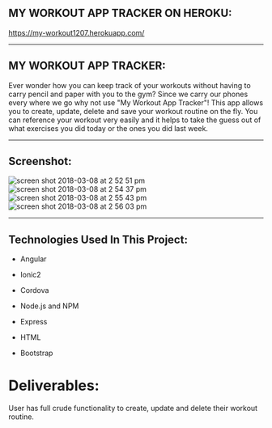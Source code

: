  ## MY WORKOUT APP TRACKER ON HEROKU:
 
 https://my-workout1207.herokuapp.com/
 
 ___
 
 ## MY WORKOUT APP TRACKER:
  
 Ever wonder how you can keep track of your workouts without having to carry pencil and paper with you to the gym? Since we carry our phones every where we go why not use "My Workout App Tracker"! This app allows you to create, update, delete and save your workout routine on the fly. You can reference your workout very easily and it helps to take the guess out of what exercises you did today or the ones you did last week.
 
 ___
 
 ## Screenshot:
 ![screen shot 2018-03-08 at 2 52 51 pm](https://user-images.githubusercontent.com/26726476/37175043-491f982a-22e6-11e8-8464-aae1c4bc3024.png)
![screen shot 2018-03-08 at 2 54 37 pm](https://user-images.githubusercontent.com/26726476/37175045-4bcdbfca-22e6-11e8-9c4d-20201ad9d062.png)
![screen shot 2018-03-08 at 2 55 43 pm](https://user-images.githubusercontent.com/26726476/37175046-4e5a6dec-22e6-11e8-83e5-c215c8eb96b8.png) ![screen shot 2018-03-08 at 2 56 03 pm](https://user-images.githubusercontent.com/26726476/37175050-52fb8e62-22e6-11e8-9715-13883dd48d8f.png)

 ___
 
 
 ## Technologies Used In This Project:
 
 * Angular
 
 * Ionic2
 
 * Cordova
 
 * Node.js and NPM
 
 * Express
 
 * HTML
 
 * Bootstrap
 
 
 
# Deliverables:

User has full crude functionality to create, update and delete their workout routine.


 
  
  
  

